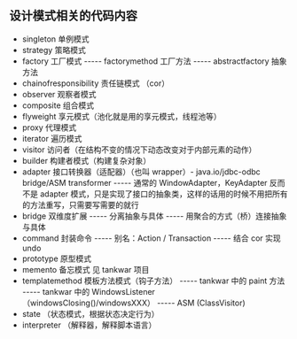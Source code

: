 ## 设计模式相关的代码内容
- singleton 单例模式
- strategy 策略模式
- factory 工厂模式
    ----- factorymethod 工厂方法
    ----- abstractfactory 抽象方法
- chainofresponsibility 责任链模式 （cor）
- observer 观察者模式
- composite 组合模式
- flyweight 享元模式（池化就是用的享元模式，线程池等）
- proxy 代理模式
- iterator 遍历模式
- visitor 访问者（在结构不变的情况下动态改变对于内部元素的动作）
- builder 构建者模式（构建复杂对象）
- adapter 接口转换器（适配器）（也叫 wrapper）- java.io/jdbc-odbc bridge/ASM transformer
    ----- 通常的 WindowAdapter，KeyAdapter 反而不是 adapter 模式，只是实现了接口的抽象类，这样的话用的时候不用把所有的方法重写，只需要写需要的就行
- bridge 双维度扩展
    ----- 分离抽象与具体
    ----- 用聚合的方式（桥）连接抽象与具体
- command 封装命令
    ----- 别名：Action / Transaction
    ----- 结合 cor 实现 undo
- prototype 原型模式
- memento 备忘模式 见 tankwar 项目
- templatemethod 模板方法模式（钩子方法）
    ----- tankwar 中的 paint 方法
    ----- tankwar 中的 WindowsListener （windowsClosing()/windowsXXX）
    ----- ASM (ClassVisitor)
- state （状态模式，根据状态决定行为）
- interpreter （解释器，解释脚本语言）